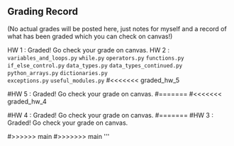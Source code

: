 Grading Record
--------------

(No actual grades will be posted here, just notes for myself and a record of
what has been graded which you can check on canvas!)

HW 1 : Graded! Go check your grade on canvas. 
HW 2 : 
    ``variables_and_loops.py`` 
    ``while.py`` 
    ``operators.py`` 
    ``functions.py`` 
    ``if_else_control.py`` 
    ``data_types.py`` 
    ``data_types_continued.py`` 
    ``python_arrays.py`` 
    ``dictionaries.py``  
    ``exceptions.py`` 
    ``useful_modules.py`` 
 #<<<<<<< graded_hw_5


#HW 5 : Graded! Go check your grade on canvas. 
#=======
#<<<<<<< graded_hw_4

#HW 4 : Graded! Go check your grade on canvas.
#=======
#HW 3 : Graded! Go check your grade on canvas.

#>>>>>> main
#>>>>>>> main '''

